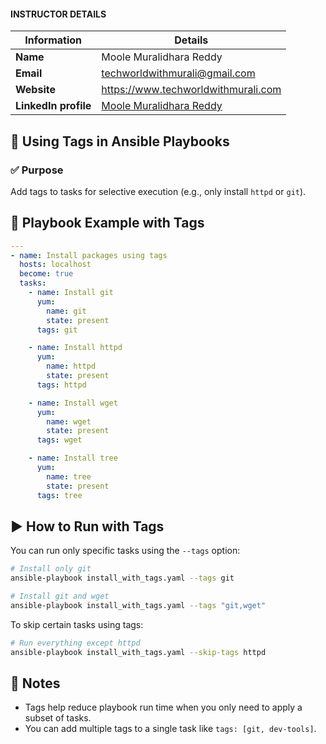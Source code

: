 #### INSTRUCTOR DETAILS

|  Information             | Details                                                                      |
|----------------------    |------------------------------------------------------------------------------|
| **Name**                 | Moole Muralidhara Reddy                                                      |
| **Email**                | techworldwithmurali@gmail.com                                                |
| **Website**              | https://www.techworldwithmurali.com               |
| **LinkedIn profile**     | [Moole Muralidhara Reddy](https://www.linkedin.com/in/moole-muralidhara-reddy) |

## 📄 **Using Tags in Ansible Playbooks**

### ✅ Purpose

Add tags to tasks for selective execution (e.g., only install `httpd` or `git`).

## 🧾 Playbook Example with Tags

```yaml
---
- name: Install packages using tags
  hosts: localhost
  become: true
  tasks:
    - name: Install git
      yum:
        name: git
        state: present
      tags: git

    - name: Install httpd
      yum:
        name: httpd
        state: present
      tags: httpd

    - name: Install wget
      yum:
        name: wget
        state: present
      tags: wget

    - name: Install tree
      yum:
        name: tree
        state: present
      tags: tree
```

## ▶️ How to Run with Tags

You can run only specific tasks using the `--tags` option:

```bash
# Install only git
ansible-playbook install_with_tags.yaml --tags git

# Install git and wget
ansible-playbook install_with_tags.yaml --tags "git,wget"
```

To skip certain tasks using tags:

```bash
# Run everything except httpd
ansible-playbook install_with_tags.yaml --skip-tags httpd
```


## 📌 Notes

* Tags help reduce playbook run time when you only need to apply a subset of tasks.
* You can add multiple tags to a single task like `tags: [git, dev-tools]`.
